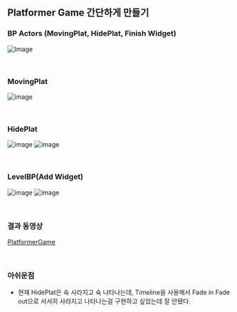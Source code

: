 ## Platformer Game 간단하게 만들기

### BP Actors (MovingPlat, HidePlat, Finish Widget)
![Image](https://github.com/user-attachments/assets/ed7cab5e-b4e6-4b67-91c8-38aaa7592633)

<br/>

### MovingPlat
![image](https://github.com/user-attachments/assets/6bf0b782-aa3c-4520-a7ad-f60970184af9)

<br/>

### HidePlat
![image](https://github.com/user-attachments/assets/fc9eb37a-b50d-4ddf-b220-db10037a3a5a)
![image](https://github.com/user-attachments/assets/f43a3ff3-b7f1-49e5-a881-0923c684a3a3)

<br/>

### LevelBP(Add Widget)
![image](https://github.com/user-attachments/assets/5d714c20-5cab-4d2a-b90c-f3adab95a8f3)
![image](https://github.com/user-attachments/assets/a54cfe72-9c17-48da-b367-80c2e12ffc88)

<br/>

### 결과 동영상
[PlatformerGame](https://drive.google.com/file/d/13drgpj2N0saLd1POUp8YUH41joMRh4-s/view?usp=sharing)

<br/>

### 아쉬운점
- 현재 HidePlat은 슉 사라지고 슉 나타나는데, Timeline을 사용해서 Fade in Fade out으로 서서히 사라지고 나타나는걸 구현하고 싶었는데 잘 안됐다.

<br/>
